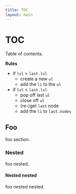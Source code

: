 ```yaml
---
title: TOC
layout: main
---
```


# TOC

Table of contents.

**Rules**

- if `lvl` > `last.lvl`
  * create a new `ul`
  * add the `li` to the `ul`
- if `lvl` < `last.lvl`
  * pop off last `ul`
  * close off `ul`
  * (re-)get `last` node
  * add the `li` to `last.nodes`


## Foo

foo section.

### Nested

foo nested.

#### Nested nested

foo nested nested.
